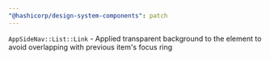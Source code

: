 ```yaml
---
"@hashicorp/design-system-components": patch
---
```


<!-- START components/app-side-nav-->
`AppSideNav::List::Link` - Applied transparent background to the element to avoid overlapping with previous item's focus ring
<!-- END -->
